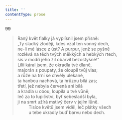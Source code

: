```yaml
---
title: ''
contentType: prose
---
```


99

> Raný květ fialky já vyplísnil jsem přísně:  
> „Ty sladký zloději, kdes vzal ten vonný dech,  
> ne-li mé lásce z úst? A purpur, jenž se pyšně  
> rozlévá na těch tvých měkkých a hebkých rtech,  
> sis v modři jeho žil obarvil bezostyšně!“  
> Lilii káral jsem, že okradla tvé dlaně,  
> majorán s poupaty, že oloupil tvůj vlas;  
> a růže na trní se chvěly ulekaně,  
> ta hanbou nachová, ta hrůzou bílá zas;  
> třetí, jež nebyla červená ani bílá  
> a kradla u obou, loupila u tvé vůně;  
> leč za to lupičství, byť sebesladší byla,  
> ji na smrt užírá mstivý červ v jejím lůně.  
>          Tisíce květů jsem viděl, leč plátky všech  
>          u tebe ukradly buď barvu nebo dech.
